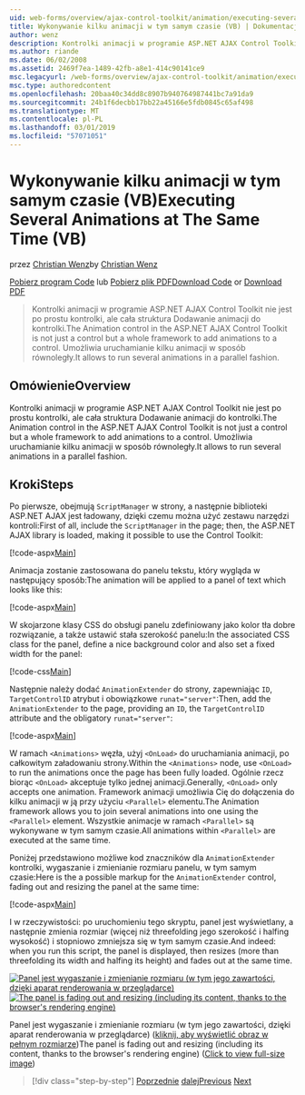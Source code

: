 ```yaml
---
uid: web-forms/overview/ajax-control-toolkit/animation/executing-several-animations-at-the-same-time-vb
title: Wykonywanie kilku animacji w tym samym czasie (VB) | Dokumentacja firmy Microsoft
author: wenz
description: Kontrolki animacji w programie ASP.NET AJAX Control Toolkit nie jest po prostu kontrolki, ale cała struktura Dodawanie animacji do kontrolki. Umożliwia uruchamianie severa...
ms.author: riande
ms.date: 06/02/2008
ms.assetid: 2469f7ea-1489-42fb-a8e1-414c90141ce9
msc.legacyurl: /web-forms/overview/ajax-control-toolkit/animation/executing-several-animations-at-the-same-time-vb
msc.type: authoredcontent
ms.openlocfilehash: 20baa40c34dd8c8907b940764987441bc7a91da9
ms.sourcegitcommit: 24b1f6decbb17bb22a45166e5fdb0845c65af498
ms.translationtype: MT
ms.contentlocale: pl-PL
ms.lasthandoff: 03/01/2019
ms.locfileid: "57071051"
---
```

<a name="executing-several-animations-at-the-same-time-vb"></a><span data-ttu-id="03abd-104">Wykonywanie kilku animacji w tym samym czasie (VB)</span><span class="sxs-lookup"><span data-stu-id="03abd-104">Executing Several Animations at The Same Time (VB)</span></span>
====================
<span data-ttu-id="03abd-105">przez [Christian Wenz](https://github.com/wenz)</span><span class="sxs-lookup"><span data-stu-id="03abd-105">by [Christian Wenz](https://github.com/wenz)</span></span>

<span data-ttu-id="03abd-106">[Pobierz program Code](http://download.microsoft.com/download/f/9/a/f9a26acd-8df4-4484-8a18-199e4598f411/Animation2.vb.zip) lub [Pobierz plik PDF](http://download.microsoft.com/download/6/7/1/6718d452-ff89-4d3f-a90e-c74ec2d636a3/animation2VB.pdf)</span><span class="sxs-lookup"><span data-stu-id="03abd-106">[Download Code](http://download.microsoft.com/download/f/9/a/f9a26acd-8df4-4484-8a18-199e4598f411/Animation2.vb.zip) or [Download PDF](http://download.microsoft.com/download/6/7/1/6718d452-ff89-4d3f-a90e-c74ec2d636a3/animation2VB.pdf)</span></span>

> <span data-ttu-id="03abd-107">Kontrolki animacji w programie ASP.NET AJAX Control Toolkit nie jest po prostu kontrolki, ale cała struktura Dodawanie animacji do kontrolki.</span><span class="sxs-lookup"><span data-stu-id="03abd-107">The Animation control in the ASP.NET AJAX Control Toolkit is not just a control but a whole framework to add animations to a control.</span></span> <span data-ttu-id="03abd-108">Umożliwia uruchamianie kilku animacji w sposób równoległy.</span><span class="sxs-lookup"><span data-stu-id="03abd-108">It allows to run several animations in a parallel fashion.</span></span>


## <a name="overview"></a><span data-ttu-id="03abd-109">Omówienie</span><span class="sxs-lookup"><span data-stu-id="03abd-109">Overview</span></span>

<span data-ttu-id="03abd-110">Kontrolki animacji w programie ASP.NET AJAX Control Toolkit nie jest po prostu kontrolki, ale cała struktura Dodawanie animacji do kontrolki.</span><span class="sxs-lookup"><span data-stu-id="03abd-110">The Animation control in the ASP.NET AJAX Control Toolkit is not just a control but a whole framework to add animations to a control.</span></span> <span data-ttu-id="03abd-111">Umożliwia uruchamianie kilku animacji w sposób równoległy.</span><span class="sxs-lookup"><span data-stu-id="03abd-111">It allows to run several animations in a parallel fashion.</span></span>

## <a name="steps"></a><span data-ttu-id="03abd-112">Kroki</span><span class="sxs-lookup"><span data-stu-id="03abd-112">Steps</span></span>

<span data-ttu-id="03abd-113">Po pierwsze, obejmują `ScriptManager` w strony, a następnie biblioteki ASP.NET AJAX jest ładowany, dzięki czemu można użyć zestawu narzędzi kontroli:</span><span class="sxs-lookup"><span data-stu-id="03abd-113">First of all, include the `ScriptManager` in the page; then, the ASP.NET AJAX library is loaded, making it possible to use the Control Toolkit:</span></span>

[!code-aspx[Main](executing-several-animations-at-the-same-time-vb/samples/sample1.aspx)]

<span data-ttu-id="03abd-114">Animacja zostanie zastosowana do panelu tekstu, który wygląda w następujący sposób:</span><span class="sxs-lookup"><span data-stu-id="03abd-114">The animation will be applied to a panel of text which looks like this:</span></span>

[!code-aspx[Main](executing-several-animations-at-the-same-time-vb/samples/sample2.aspx)]

<span data-ttu-id="03abd-115">W skojarzone klasy CSS do obsługi panelu zdefiniowany jako kolor tła dobre rozwiązanie, a także ustawić stała szerokość panelu:</span><span class="sxs-lookup"><span data-stu-id="03abd-115">In the associated CSS class for the panel, define a nice background color and also set a fixed width for the panel:</span></span>

[!code-css[Main](executing-several-animations-at-the-same-time-vb/samples/sample3.css)]

<span data-ttu-id="03abd-116">Następnie należy dodać `AnimationExtender` do strony, zapewniając `ID`, `TargetControlID` atrybut i obowiązkowe `runat="server"`:</span><span class="sxs-lookup"><span data-stu-id="03abd-116">Then, add the `AnimationExtender` to the page, providing an `ID`, the `TargetControlID` attribute and the obligatory `runat="server"`:</span></span>

[!code-aspx[Main](executing-several-animations-at-the-same-time-vb/samples/sample4.aspx)]

<span data-ttu-id="03abd-117">W ramach `<Animations>` węzła, użyj `<OnLoad>` do uruchamiania animacji, po całkowitym załadowaniu strony.</span><span class="sxs-lookup"><span data-stu-id="03abd-117">Within the `<Animations>` node, use `<OnLoad>` to run the animations once the page has been fully loaded.</span></span> <span data-ttu-id="03abd-118">Ogólnie rzecz biorąc `<OnLoad>` akceptuje tylko jednej animacji.</span><span class="sxs-lookup"><span data-stu-id="03abd-118">Generally, `<OnLoad>` only accepts one animation.</span></span> <span data-ttu-id="03abd-119">Framework animacji umożliwia Cię do dołączenia do kilku animacji w ją przy użyciu `<Parallel>` elementu.</span><span class="sxs-lookup"><span data-stu-id="03abd-119">The Animation framework allows you to join several animations into one using the `<Parallel>` element.</span></span> <span data-ttu-id="03abd-120">Wszystkie animacje w ramach `<Parallel>` są wykonywane w tym samym czasie.</span><span class="sxs-lookup"><span data-stu-id="03abd-120">All animations within `<Parallel>` are executed at the same time.</span></span>

<span data-ttu-id="03abd-121">Poniżej przedstawiono możliwe kod znaczników dla `AnimationExtender` kontrolki, wygaszanie i zmienianie rozmiaru panelu, w tym samym czasie:</span><span class="sxs-lookup"><span data-stu-id="03abd-121">Here is the a possible markup for the `AnimationExtender` control, fading out and resizing the panel at the same time:</span></span>

[!code-aspx[Main](executing-several-animations-at-the-same-time-vb/samples/sample5.aspx)]

<span data-ttu-id="03abd-122">I w rzeczywistości: po uruchomieniu tego skryptu, panel jest wyświetlany, a następnie zmienia rozmiar (więcej niż threefolding jego szerokość i halfing wysokość) i stopniowo zmniejsza się w tym samym czasie.</span><span class="sxs-lookup"><span data-stu-id="03abd-122">And indeed: when you run this script, the panel is displayed, then resizes (more than threefolding its width and halfing its height) and fades out at the same time.</span></span>


<span data-ttu-id="03abd-123">[![Panel jest wygaszanie i zmienianie rozmiaru (w tym jego zawartości, dzięki aparat renderowania w przeglądarce)](executing-several-animations-at-the-same-time-vb/_static/image2.png)](executing-several-animations-at-the-same-time-vb/_static/image1.png)</span><span class="sxs-lookup"><span data-stu-id="03abd-123">[![The panel is fading out and resizing (including its content, thanks to the browser's rendering engine)](executing-several-animations-at-the-same-time-vb/_static/image2.png)](executing-several-animations-at-the-same-time-vb/_static/image1.png)</span></span>

<span data-ttu-id="03abd-124">Panel jest wygaszanie i zmienianie rozmiaru (w tym jego zawartości, dzięki aparat renderowania w przeglądarce) ([kliknij, aby wyświetlić obraz w pełnym rozmiarze](executing-several-animations-at-the-same-time-vb/_static/image3.png))</span><span class="sxs-lookup"><span data-stu-id="03abd-124">The panel is fading out and resizing (including its content, thanks to the browser's rendering engine) ([Click to view full-size image](executing-several-animations-at-the-same-time-vb/_static/image3.png))</span></span>

> [!div class="step-by-step"]
> <span data-ttu-id="03abd-125">[Poprzednie](adding-animation-to-a-control-vb.md)
> [dalej](executing-several-animations-after-each-other-vb.md)</span><span class="sxs-lookup"><span data-stu-id="03abd-125">[Previous](adding-animation-to-a-control-vb.md)
[Next](executing-several-animations-after-each-other-vb.md)</span></span>
